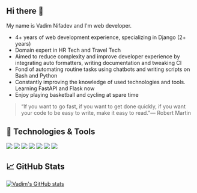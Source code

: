 ## Hi there 👋

My name is Vadim Nifadev and I'm web developer.

* 4+ years of web development experience, specializing in Django (2+ years)
* Domain expert in HR Tech and Travel Tech
* Aimed to reduce complexity and improve developer experience by integrating auto formatters, writing documentation and tweaking CI
* Fond of automating routine tasks using chatbots and writing scripts on Bash and Python
* Constantly improving the knowledge of used technologies and tools. Learning FastAPI and Flask now
* Enjoy playing basketball and cycling at spare time

> “If you want to go fast, if you want to get done quickly, if you want your code to be easy to write, make it easy to read.”— Robert Martin

## 🔧 Technologies & Tools

![](https://img.shields.io/badge/OS-Linux-informational?style=flat&logo=linux&logoColor=88c0d0&color=81a1c1)
![](https://img.shields.io/badge/Editor-VS_Code-informational?style=flat&logo=visual-studio-code&logoColor=88c0d0&color=81a1c1)
![](https://img.shields.io/badge/Code-Python-informational?style=flat&logo=python&logoColor=88c0d0&color=81a1c1)
![](https://img.shields.io/badge/Code-Django-informational?style=flat&logo=django&logoColor=88c0d0&color=81a1c1)
![](https://img.shields.io/badge/Shell-Bash-informational?style=flat&logo=gnu-bash&logoColor=88c0d0&color=81a1c1)
![](https://img.shields.io/badge/Tools-PostgreSQL-informational?style=flat&logo=postgresql&logoColor=88c0d0&color=81a1c1)
![](https://img.shields.io/badge/Tools-Docker-informational?style=flat&logo=docker&logoColor=88c0d0&color=81a1c1)


## &#x1f4c8; GitHub Stats

[![Vadim's GitHub stats](https://github-readme-stats.vercel.app/api?username=nifadyev)](https://github.com/anuraghazra/github-readme-stats)
